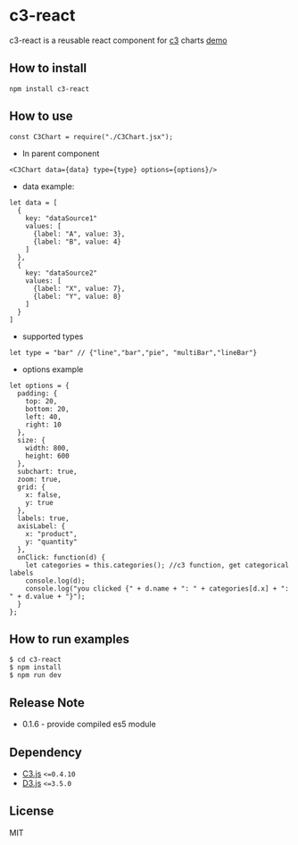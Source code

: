 # c3-react

c3-react is a reusable react component for [c3](https://github.com/masayuki0812/c3) charts
[demo](http://terry81811.github.io/c3-react/build/#/c3)

## How to install

```
npm install c3-react
```

## How to use

```
const C3Chart = require("./C3Chart.jsx");
```
  
* In parent component
```
<C3Chart data={data} type={type} options={options}/>
```

* data example:
```
let data = [
  {
    key: "dataSource1"
    values: [
      {label: "A", value: 3},
      {label: "B", value: 4}
    ]
  },
  {
    key: "dataSource2"
    values: [
      {label: "X", value: 7},
      {label: "Y", value: 8}
    ]
  }
]
```

* supported types
```
let type = "bar" // {"line","bar","pie", "multiBar","lineBar"}
```

* options example
```
let options = {
  padding: {
    top: 20,
    bottom: 20,
    left: 40,
    right: 10
  },
  size: {
    width: 800,
    height: 600
  },
  subchart: true,
  zoom: true,
  grid: {
    x: false,
    y: true
  },
  labels: true,
  axisLabel: {
    x: "product",
    y: "quantity"
  },
  onClick: function(d) {
    let categories = this.categories(); //c3 function, get categorical labels
    console.log(d);
    console.log("you clicked {" + d.name + ": " + categories[d.x] + ": " + d.value + "}");
  }
};
```


## How to run examples

  ```
  $ cd c3-react
  $ npm install 
  $ npm run dev
  ```

## Release Note

+ 0.1.6 - provide compiled es5 module


## Dependency
+ [C3.js](https://github.com/masayuki0812/c3) `<=0.4.10`
+ [D3.js](https://github.com/mbostock/d3) `<=3.5.0`

## License
MIT
